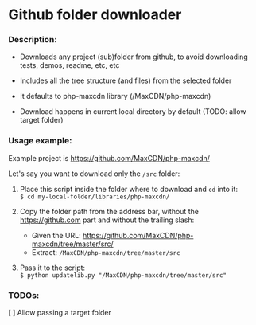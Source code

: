 # Github folder downloader #

### Description: ###

- Downloads any project (sub)folder from github, to avoid downloading tests, demos, readme, etc, etc

- Includes all the tree structure (and files) from the selected folder

- It defaults to php-maxcdn library (/MaxCDN/php-maxcdn)

- Download happens in current local directory by default (TODO: allow target folder)

### Usage example: ###

Example project is https://github.com/MaxCDN/php-maxcdn/

Let's say you want to download only the `/src` folder:

1. Place this script inside the folder where to download and `cd` into it:     
`$ cd my-local-folder/libraries/php-maxcdn/`

2. Copy the folder path from the address bar, without the https://github.com part and without the trailing slash:    
    - Given the URL: https://github.com/MaxCDN/php-maxcdn/tree/master/src/
    - Extract: `/MaxCDN/php-maxcdn/tree/master/src`


3. Pass it to the script:    
`$ python updatelib.py "/MaxCDN/php-maxcdn/tree/master/src"`


### TODOs: ###

[ ] Allow passing a target folder
